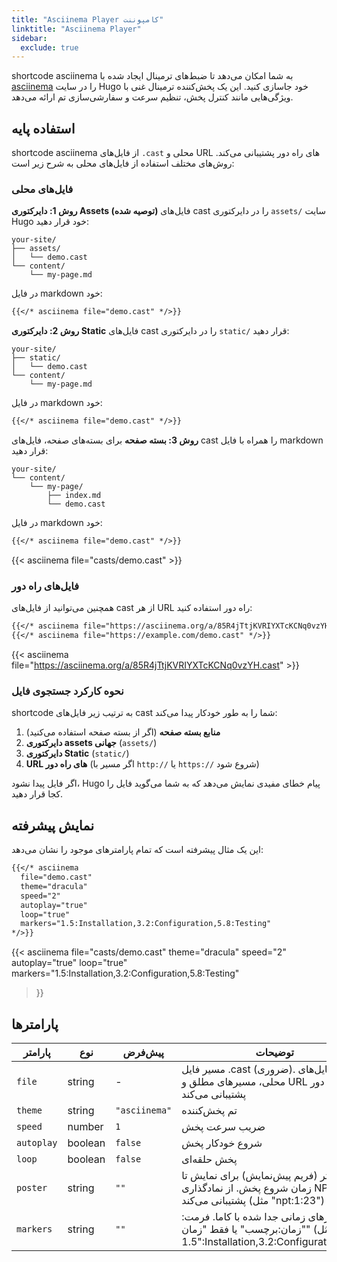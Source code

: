 ```yaml
---
title: "Asciinema Player کامپوننت"
linktitle: "Asciinema Player"
sidebar:
  exclude: true
---
```


shortcode asciinema به شما امکان می‌دهد تا ضبط‌های ترمینال ایجاد شده با [asciinema](https://asciinema.org/) را در سایت Hugo خود جاسازی کنید. این یک پخش‌کننده ترمینال غنی با ویژگی‌هایی مانند کنترل پخش، تنظیم سرعت و سفارشی‌سازی تم ارائه می‌دهد.

## استفاده پایه

shortcode asciinema از فایل‌های `.cast` محلی و URL های راه دور پشتیبانی می‌کند. روش‌های مختلف استفاده از فایل‌های محلی به شرح زیر است:

### فایل‌های محلی

**روش 1: دایرکتوری Assets (توصیه شده)**
فایل‌های cast را در دایرکتوری `assets/` سایت Hugo خود قرار دهید:

```
your-site/
├── assets/
│   └── demo.cast
└── content/
    └── my-page.md
```

در فایل markdown خود:
```markdown
{{</* asciinema file="demo.cast" */>}}
```

**روش 2: دایرکتوری Static**
فایل‌های cast را در دایرکتوری `static/` قرار دهید:

```
your-site/
├── static/
│   └── demo.cast
└── content/
    └── my-page.md
```

در فایل markdown خود:
```markdown
{{</* asciinema file="demo.cast" */>}}
```

**روش 3: بسته صفحه**
برای بسته‌های صفحه، فایل‌های cast را همراه با فایل markdown قرار دهید:

```
your-site/
└── content/
    └── my-page/
        ├── index.md
        └── demo.cast
```

در فایل markdown خود:
```markdown
{{</* asciinema file="demo.cast" */>}}
```

{{< asciinema file="casts/demo.cast" >}}

### فایل‌های راه دور

همچنین می‌توانید از فایل‌های cast از هر URL راه دور استفاده کنید:

```markdown
{{</* asciinema file="https://asciinema.org/a/85R4jTtjKVRIYXTcKCNq0vzYH.cast" */>}}
{{</* asciinema file="https://example.com/demo.cast" */>}}
```

{{< asciinema file="https://asciinema.org/a/85R4jTtjKVRIYXTcKCNq0vzYH.cast" >}}

### نحوه کارکرد جستجوی فایل

shortcode به ترتیب زیر فایل‌های cast شما را به طور خودکار پیدا می‌کند:
1. **منابع بسته صفحه** (اگر از بسته صفحه استفاده می‌کنید)
2. **دایرکتوری assets جهانی** (`assets/`)
3. **دایرکتوری Static** (`static/`)
4. **URL های راه دور** (اگر مسیر با `http://` یا `https://` شروع شود)

اگر فایل پیدا نشود، Hugo پیام خطای مفیدی نمایش می‌دهد که به شما می‌گوید فایل را کجا قرار دهید.

## نمایش پیشرفته

این یک مثال پیشرفته است که تمام پارامترهای موجود را نشان می‌دهد:

```markdown
{{</* asciinema 
  file="demo.cast"
  theme="dracula"
  speed="2"
  autoplay="true"
  loop="true"
  markers="1.5:Installation,3.2:Configuration,5.8:Testing"
*/>}}
```

{{< asciinema 
  file="casts/demo.cast"
  theme="dracula"
  speed="2"
  autoplay="true"
  loop="true"
  markers="1.5:Installation,3.2:Configuration,5.8:Testing"
>}}

## پارامترها

| پارامتر | نوع | پیش‌فرض | توضیحات |
|---------|-----|---------|---------|
| `file` | string | - | مسیر فایل .cast (ضروری). از فایل‌های محلی، مسیرهای مطلق و URL های راه دور پشتیبانی می‌کند |
| `theme` | string | `"asciinema"` | تم پخش‌کننده |
| `speed` | number | `1` | ضریب سرعت پخش |
| `autoplay` | boolean | `false` | شروع خودکار پخش |
| `loop` | boolean | `false` | پخش حلقه‌ای |
| `poster` | string | `""` | پوستر (فریم پیش‌نمایش) برای نمایش تا زمان شروع پخش. از نمادگذاری NPT پشتیبانی می‌کند (مثل "npt:1:23") |
| `markers` | string | `""` | نشانگرهای زمانی جدا شده با کاما. فرمت: "زمان:برچسب" یا فقط "زمان" (مثل "1.5:Installation,3.2:Configuration,5.8") |
